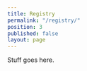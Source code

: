 ```yaml
---
title: Registry
permalink: "/registry/"
position: 3
published: false
layout: page
---
```


Stuff goes here.
